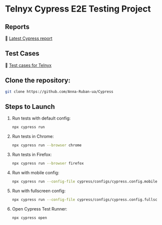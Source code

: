 # Telnyx Cypress E2E Testing Project

## Reports

🔗 [Latest Cypress report](https://cloud.cypress.io/projects/1mkx4j/runs/10/test-results?actions=%5B%5D&browsers=%5B%5D&groups=%5B%5D&isFlaky=%5B%5D&modificationDateRange=%7B%22startDate%22%3A%221970-01-01%22%2C%22endDate%22%3A%222038-01-19%22%7D&orderBy=EXECUTION_ORDER&oses=%5B%5D&specs=%5B%5D&statuses=%5B%5D&testingTypesEnum=%5B%5D)

## Test Cases

🧪 [Test cases for Telnyx](https://docs.google.com/spreadsheets/d/1kseA19mz9KTTrFpkDTaiH6Goj3PPxELe0FnmTtAIUak/edit?gid=0)

## Clone the repository:
   ```sh
   git clone https://github.com/Anna-Ruban-ua/Cypress
   ```

## Steps to Launch

1. Run tests with default config:
   ```sh
   npx cypress run
   ```
2. Run tests in Chrome:
   ```sh
   npx cypress run --browser chrome
   ```
3. Run tests in Firefox:
   ```sh
   npx cypress run --browser firefox
   ```
4. Run with mobile config:
   ```sh
   npx cypress run --config-file cypress/configs/cypress.config.mobile.ts
   ```
5. Run with fullscreen config:
   ```sh
   npx cypress run --config-file cypress/configs/cypress.config.fullscreen.ts
   ```
6. Open Cypress Test Runner:
   ```sh
   npx cypress open
   ```
